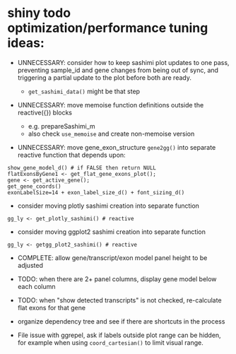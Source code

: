 # shiny todo optimization/performance tuning ideas:

* UNNECESSARY: consider how to keep sashimi plot updates to one pass,
preventing sample_id and gene changes from being out of
sync, and triggering a partial update to the plot before
both are ready.

   * `get_sashimi_data()` might be that step

* UNNECESSARY: move memoise function definitions outside the reactive({}) blocks

   * e.g. prepareSashimi_m
   * also check `use_memoise` and create non-memoise version

* UNNECESSARY: move gene_exon_structure `gene2gg()` into separate reactive function
that depends upon:

```
show_gene_model_d() # if FALSE then return NULL
flatExonsByGene1 <- get_flat_gene_exons_plot();
gene <- get_active_gene();
get_gene_coords()
exonLabelSize=14 + exon_label_size_d() + font_sizing_d()
```

* consider moving plotly sashimi creation into separate function

```
gg_ly <- get_plotly_sashimi() # reactive
```

* consider moving ggplot2 sashimi creation into separate function

```
gg_ly <- getgg_plot2_sashimi() # reactive
```

* COMPLETE: allow gene/transcript/exon model panel height to be adjusted

* TODO: when there are 2+ panel columns, display gene model below each column

* TODO: when "show detected transcripts" is not checked, re-calculate flat exons for that gene

* organize dependency tree and see if there are shortcuts in the process

* File issue with ggrepel, ask if labels outside plot range can be hidden,
for example when using `coord_cartesian()` to limit visual range.
